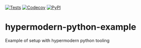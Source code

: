 [![Tests](https://github.com/paulrousset/hypermodern-python-example/workflows/Tests/badge.svg)](https://github.com/paulrousset/hypermodern-python-example/actions?workflow=Tests)
[![Codecov](https://codecov.io/gh/paulrousset/hypermodern-python-example/branch/master/graph/badge.svg)](https://codecov.io/gh/paulrousset>/hypermodern-python-example)
[![PyPI](https://img.shields.io/pypi/v/hypermodern-python-example.svg)](https://pypi.org/project/hypermodern-python-example/)

# hypermodern-python-example
Example of setup with hypermodern python tooling
